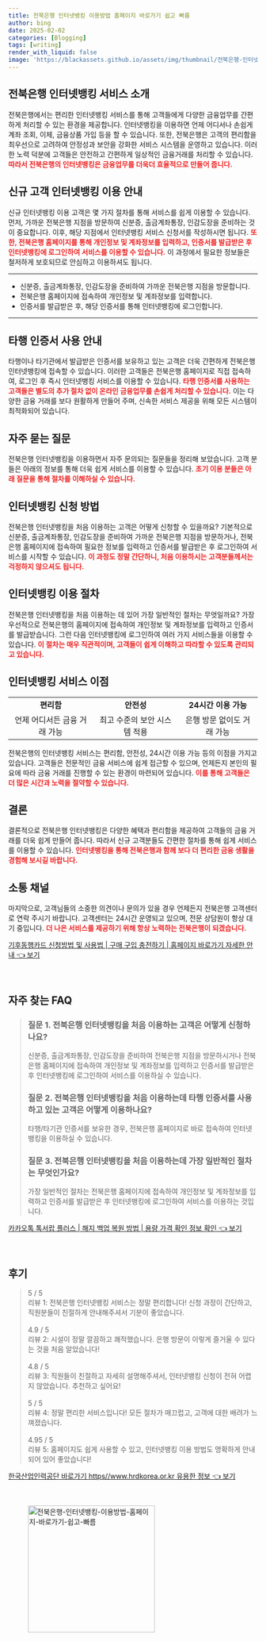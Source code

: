 ```yaml
---
title: 전북은행 인터넷뱅킹 이용방법 홈페이지 바로가기 쉽고 빠름
author: bing
date: 2025-02-02
categories: [Blogging]
tags: [writing]
render_with_liquid: false
image: 'https://blackassets.github.io/assets/img/thumbnail/전북은행-인터넷뱅킹-이용방법-홈페이지-바로가기-쉽고-빠름.webp'
---
```



<h2 id='전북은행_인터넷뱅킹_서비스_소개'>전북은행 인터넷뱅킹 서비스 소개</h2>

<p>전북은행에서는 편리한 인터넷뱅킹 서비스를 통해 고객들에게 다양한 금융업무를 간편하게 처리할 수 있는 환경을 제공합니다. 인터넷뱅킹을 이용하면 언제 어디서나 손쉽게 계좌 조회, 이체, 금융상품 가입 등을 할 수 있습니다. 또한, 전북은행은 고객의 편리함을 최우선으로 고려하여 안정성과 보안을 강화한 서비스 시스템을 운영하고 있습니다. 이러한 노력 덕분에 고객들은 안전하고 간편하게 일상적인 금융거래를 처리할 수 있습니다. <b><span style="color: #ee2323;">따라서 전북은행의 인터넷뱅킹은 금융업무를 더욱더 효율적으로 만들어 줍니다.</span></b></p>

<h2 id='신규_고객_인터넷뱅킹_이용안내'>신규 고객 인터넷뱅킹 이용 안내</h2>

<p>신규 인터넷뱅킹 이용 고객은 몇 가지 절차를 통해 서비스를 쉽게 이용할 수 있습니다. 먼저, 가까운 전북은행 지점을 방문하여 신분증, 출금계좌통장, 인감도장을 준비하는 것이 중요합니다. 이후, 해당 지점에서 인터넷뱅킹 서비스 신청서를 작성하시면 됩니다. <b><span style="color: #ee2323;">또한, 전북은행 홈페이지를 통해 개인정보 및 계좌정보를 입력하고, 인증서를 발급받은 후 인터넷뱅킹에 로그인하여 서비스를 이용할 수 있습니다.</span></b> 이 과정에서 필요한 정보들은 철저하게 보호되므로 안심하고 이용하셔도 됩니다.</p>

<hr />

<ul>
    <li>신분증, 출금계좌통장, 인감도장을 준비하여 가까운 전북은행 지점을 방문합니다.</li>
    <li>전북은행 홈페이지에 접속하여 개인정보 및 계좌정보를 입력합니다.</li>
    <li>인증서를 발급받은 후, 해당 인증서를 통해 인터넷뱅킹에 로그인합니다.</li>
</ul>

<hr />

<h2 id='타행_인증서_사용_안내'>타행 인증서 사용 안내</h2>

<p>타행이나 타기관에서 발급받은 인증서를 보유하고 있는 고객은 더욱 간편하게 전북은행 인터넷뱅킹에 접속할 수 있습니다. 이러한 고객들은 전북은행 홈페이지로 직접 접속하여, 로그인 후 즉시 인터넷뱅킹 서비스를 이용할 수 있습니다. <b><span style="color: #ee2323;">타행 인증서를 사용하는 고객들은 별도의 추가 절차 없이 온라인 금융업무를 손쉽게 처리할 수 있습니다.</span></b> 이는 다양한 금융 거래를 보다 원활하게 만들어 주며, 신속한 서비스 제공을 위해 모든 시스템이 최적화되어 있습니다.</p>

<h2 id='자주_묻는_질문'>자주 묻는 질문</h2>

<p>전북은행 인터넷뱅킹을 이용하면서 자주 문의되는 질문들을 정리해 보았습니다. 고객 분들은 아래의 정보를 통해 더욱 쉽게 서비스를 이용할 수 있습니다. <b><span style="color: #ee2323;">초기 이용 분들은 아래 질문을 통해 절차를 이해하실 수 있습니다.</span></b></p>

<h2 id='인터넷뱅킹_신청_방법'>인터넷뱅킹 신청 방법</h2>

<p>전북은행 인터넷뱅킹을 처음 이용하는 고객은 어떻게 신청할 수 있을까요? 기본적으로 신분증, 출금계좌통장, 인감도장을 준비하여 가까운 전북은행 지점을 방문하거나, 전북은행 홈페이지에 접속하여 필요한 정보를 입력하고 인증서를 발급받은 후 로그인하여 서비스를 시작할 수 있습니다. <b><span style="color: #ee2323;">이 과정도 정말 간단하니, 처음 이용하시는 고객분들께서는 걱정하지 않으셔도 됩니다.</span></b></p>

<h2 id='인터넷뱅킹_이용_절차'>인터넷뱅킹 이용 절차</h2>

<p>전북은행 인터넷뱅킹을 처음 이용하는 데 있어 가장 일반적인 절차는 무엇일까요? 가장 우선적으로 전북은행의 홈페이지에 접속하여 개인정보 및 계좌정보를 입력하고 인증서를 발급받습니다. 그런 다음 인터넷뱅킹에 로그인하여 여러 가지 서비스들을 이용할 수 있습니다. <b><span style="color: #ee2323;">이 절차는 매우 직관적이며, 고객들이 쉽게 이해하고 따라할 수 있도록 관리되고 있습니다.</span></b></p>

<h2 id='인터넷뱅킹_서비스_이점'>인터넷뱅킹 서비스 이점</h2>

<table>
    <tr>
        <td style="text-align: center; height: 17px;"><b>편리함</b></td>
        <td style="text-align: center; height: 17px;"><b>안전성</b></td>
        <td style="text-align: center; height: 17px;"><b>24시간 이용 가능</b></td>
    </tr>
    <tr>
        <td style="text-align: center;">언제 어디서든 금융 거래 가능</td>
        <td style="text-align: center;">최고 수준의 보안 시스템 적용</td>
        <td style="text-align: center;">은행 방문 없이도 거래 가능</td>
    </tr>
</table>

<p>전북은행의 인터넷뱅킹 서비스는 편리함, 안전성, 24시간 이용 가능 등의 이점을 가지고 있습니다. 고객들은 전문적인 금융 서비스에 쉽게 접근할 수 있으며, 언제든지 본인의 필요에 따라 금융 거래를 진행할 수 있는 환경이 마련되어 있습니다. <b><span style="color: #ee2323;">이를 통해 고객들은 더 많은 시간과 노력을 절약할 수 있습니다.</span></b></p>

<h2 id='결론'>결론</h2>

<p>결론적으로 전북은행 인터넷뱅킹은 다양한 혜택과 편리함을 제공하여 고객들의 금융 거래를 더욱 쉽게 만들어 줍니다. 따라서 신규 고객분들도 간편한 절차를 통해 쉽게 서비스를 이용할 수 있습니다. <b><span style="color: #ee2323;">인터넷뱅킹을 통해 전북은행과 함께 보다 더 편리한 금융 생활을 경험해 보시길 바랍니다.</span></b></p>

<h2 id='소통_채널'>소통 채널</h2>

<p>마지막으로, 고객님들의 소중한 의견이나 문의가 있을 경우 언제든지 전북은행 고객센터로 연락 주시기 바랍니다. 고객센터는 24시간 운영되고 있으며, 전문 상담원이 항상 대기 중입니다. <b><span style="color: #ee2323;">더 나은 서비스를 제공하기 위해 항상 노력하는 전북은행이 되겠습니다.</span></b></p>


<p><a class="click-button" title="기후동행카드 신청방법 및 사용법 | 구매 구입 충전하기 | 홈페이지 바로가기 자세한 안내" href="https://blackassets.github.io/posts/%EA%B8%B0%ED%9B%84%EB%8F%99%ED%96%89%EC%B9%B4%EB%93%9C-%EC%8B%A0%EC%B2%AD%EB%B0%A9%EB%B2%95-%EB%B0%8F-%EC%82%AC%EC%9A%A9%EB%B2%95-%EA%B5%AC%EB%A7%A4-%EA%B5%AC%EC%9E%85-%EC%B6%A9%EC%A0%84%ED%95%98%EA%B8%B0-%ED%99%88%ED%8E%98%EC%9D%B4%EC%A7%80-%EB%B0%94%EB%A1%9C%EA%B0%80%EA%B8%B0-%EC%9E%90%EC%84%B8%ED%95%9C-%EC%95%88%EB%82%B4/" rel="dofollow">기후동행카드 신청방법 및 사용법 | 구매 구입 충전하기 | 홈페이지 바로가기 자세한 안내 👈 보기</a></p><br>
<h2 id='자주_찾는_FAQ'>자주 찾는 FAQ</h2>
<div itemscope="" itemtype="https://schema.org/FAQPage"> 
<blockquote> 
<div itemscope="" itemprop="mainEntity" itemtype="https://schema.org/Question"> 
<h3 itemprop="name">질문 1. 전북은행 인터넷뱅킹을 처음 이용하는 고객은 어떻게 신청하나요?</h3> 
<div itemscope="" itemprop="acceptedAnswer" itemtype="https://schema.org/Answer"> 
<span itemprop="text"> 
<p>신분증, 출금계좌통장, 인감도장을 준비하여 전북은행 지점을 방문하시거나 전북은행 홈페이지에 접속하여 개인정보 및 계좌정보를 입력하고 인증서를 발급받은 후 인터넷뱅킹에 로그인하여 서비스를 이용하실 수 있습니다.</p> 
</span> 
</div> 
</div> 
<div itemscope="" itemprop="mainEntity" itemtype="https://schema.org/Question"> 
<h3 itemprop="name">질문 2. 전북은행 인터넷뱅킹을 처음 이용하는데 타행 인증서를 사용하고 있는 고객은 어떻게 이용하나요?</h3> 
<div itemscope="" itemprop="acceptedAnswer" itemtype="https://schema.org/Answer"> 
<span itemprop="text"> 
<p>타행/타기관 인증서를 보유한 경우, 전북은행 홈페이지로 바로 접속하여 인터넷뱅킹을 이용하실 수 있습니다.</p> 
</span> 
</div> 
</div> 
<div itemscope="" itemprop="mainEntity" itemtype="https://schema.org/Question"> 
<h3 itemprop="name">질문 3. 전북은행 인터넷뱅킹을 처음 이용하는데 가장 일반적인 절차는 무엇인가요?</h3> 
<div itemscope="" itemprop="acceptedAnswer" itemtype="https://schema.org/Answer"> 
<span itemprop="text"> 
<p>가장 일반적인 절차는 전북은행 홈페이지에 접속하여 개인정보 및 계좌정보를 입력하고 인증서를 발급받은 후 인터넷뱅킹에 로그인하여 서비스를 이용하는 것입니다.</p> 
</span> 
</div> 
</div> 
</blockquote> 
</div>
<p><a class="click-button" title="카카오톡 톡서랍 플러스 | 해지 백업 복원 방법 | 용량 가격 확인 정보 확인" href="https://blackassets.github.io/posts/%EC%B9%B4%EC%B9%B4%EC%98%A4%ED%86%A1-%ED%86%A1%EC%84%9C%EB%9E%8D-%ED%94%8C%EB%9F%AC%EC%8A%A4-%ED%95%B4%EC%A7%80-%EB%B0%B1%EC%97%85-%EB%B3%B5%EC%9B%90-%EB%B0%A9%EB%B2%95-%EC%9A%A9%EB%9F%89-%EA%B0%80%EA%B2%A9-%ED%99%95%EC%9D%B8-%EC%A0%95%EB%B3%B4-%ED%99%95%EC%9D%B8/" rel="dofollow">카카오톡 톡서랍 플러스 | 해지 백업 복원 방법 | 용량 가격 확인 정보 확인 👈 보기</a></p><br>
<h2 id='후기'>후기</h2>
<div itemscope itemtype="https://schema.org/Product">
  <blockquote>
  <div itemprop="review" itemscope itemtype="https://schema.org/Review">
      <div itemprop="reviewRating" itemscope itemtype="https://schema.org/Rating"> <span itemprop="ratingValue">5</span> / <span itemprop="bestRating">5</span> </div>
      <span itemprop="reviewBody">리뷰 1: 전북은행 인터넷뱅킹 서비스는 정말 편리합니다! 신청 과정이 간단하고, 직원분들이 친절하게 안내해주셔서 기분이 좋았습니다.</span>
  </div>
  <br>
  <div itemprop="review" itemscope itemtype="https://schema.org/Review">
      <div itemprop="reviewRating" itemscope itemtype="https://schema.org/Rating"> <span itemprop="ratingValue">4.9</span> / <span itemprop="bestRating">5</span> </div>
      <span itemprop="reviewBody">리뷰 2: 시설이 정말 깔끔하고 쾌적했습니다. 은행 방문이 이렇게 즐거울 수 있다는 것을 처음 알았습니다!</span>
  </div>
  <br>
  <div itemprop="review" itemscope itemtype="https://schema.org/Review">
      <div itemprop="reviewRating" itemscope itemtype="https://schema.org/Rating"> <span itemprop="ratingValue">4.8</span> / <span itemprop="bestRating">5</span> </div>
      <span itemprop="reviewBody">리뷰 3: 직원들이 친절하고 자세히 설명해주셔서, 인터넷뱅킹 신청이 전혀 어렵지 않았습니다. 추천하고 싶어요!</span>
  </div>
  <br>
  <div itemprop="review" itemscope itemtype="https://schema.org/Review">
      <div itemprop="reviewRating" itemscope itemtype="https://schema.org/Rating"> <span itemprop="ratingValue">5</span> / <span itemprop="bestRating">5</span> </div>
      <span itemprop="reviewBody">리뷰 4: 정말 편리한 서비스입니다! 모든 절차가 매끄럽고, 고객에 대한 배려가 느껴졌습니다.</span>
  </div>
  <br>
  <div itemprop="review" itemscope itemtype="https://schema.org/Review">
      <div itemprop="reviewRating" itemscope itemtype="https://schema.org/Rating"> <span itemprop="ratingValue">4.95</span> / <span itemprop="bestRating">5</span> </div>
      <span itemprop="reviewBody">리뷰 5: 홈페이지도 쉽게 사용할 수 있고, 인터넷뱅킹 이용 방법도 명확하게 안내되어 있어 좋았습니다!</span>
  </div>
  </blockquote>
</div>
<p><a class="click-button" title="한국산업인력공단 바로가기 https//www.hrdkorea.or.kr 유용한 정보" href="https://blackassets.github.io/posts/%ED%95%9C%EA%B5%AD%EC%82%B0%EC%97%85%EC%9D%B8%EB%A0%A5%EA%B3%B5%EB%8B%A8-%EB%B0%94%EB%A1%9C%EA%B0%80%EA%B8%B0-httpswww.hrdkorea.or.kr-%EC%9C%A0%EC%9A%A9%ED%95%9C-%EC%A0%95%EB%B3%B4/" rel="dofollow">한국산업인력공단 바로가기 https//www.hrdkorea.or.kr 유용한 정보 👈 보기</a></p><br>
<figure class="image"><img src="https://blackassets.github.io/assets/img/thumbnail/전북은행-인터넷뱅킹-이용방법-홈페이지-바로가기-쉽고-빠름.webp" alt="전북은행-인터넷뱅킹-이용방법-홈페이지-바로가기-쉽고-빠름" width="256" height="256"></figure>